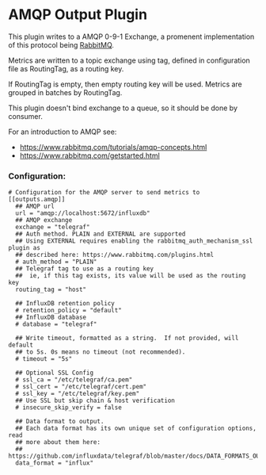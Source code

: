 # AMQP Output Plugin

This plugin writes to a AMQP 0-9-1 Exchange, a promenent implementation of this protocol being [RabbitMQ](https://www.rabbitmq.com/).

Metrics are written to a topic exchange using tag, defined in configuration file as RoutingTag, as a routing key.

If RoutingTag is empty, then empty routing key will be used.
Metrics are grouped in batches by RoutingTag.

This plugin doesn't bind exchange to a queue, so it should be done by consumer.

For an introduction to AMQP see:
- https://www.rabbitmq.com/tutorials/amqp-concepts.html
- https://www.rabbitmq.com/getstarted.html

### Configuration:

```
# Configuration for the AMQP server to send metrics to
[[outputs.amqp]]
  ## AMQP url
  url = "amqp://localhost:5672/influxdb"
  ## AMQP exchange
  exchange = "telegraf"
  ## Auth method. PLAIN and EXTERNAL are supported
  ## Using EXTERNAL requires enabling the rabbitmq_auth_mechanism_ssl plugin as
  ## described here: https://www.rabbitmq.com/plugins.html
  # auth_method = "PLAIN"
  ## Telegraf tag to use as a routing key
  ##  ie, if this tag exists, its value will be used as the routing key
  routing_tag = "host"

  ## InfluxDB retention policy
  # retention_policy = "default"
  ## InfluxDB database
  # database = "telegraf"

  ## Write timeout, formatted as a string.  If not provided, will default
  ## to 5s. 0s means no timeout (not recommended).
  # timeout = "5s"

  ## Optional SSL Config
  # ssl_ca = "/etc/telegraf/ca.pem"
  # ssl_cert = "/etc/telegraf/cert.pem"
  # ssl_key = "/etc/telegraf/key.pem"
  ## Use SSL but skip chain & host verification
  # insecure_skip_verify = false

  ## Data format to output.
  ## Each data format has its own unique set of configuration options, read
  ## more about them here:
  ## https://github.com/influxdata/telegraf/blob/master/docs/DATA_FORMATS_OUTPUT.md
  data_format = "influx"
```
